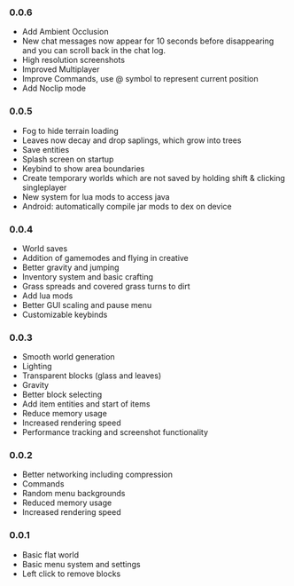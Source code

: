 ### 0.0.6
-  Add Ambient Occlusion
-  New chat messages now appear for 10 seconds before disappearing and you can scroll back in the chat log.
-  High resolution screenshots
-  Improved Multiplayer
-  Improve Commands, use @ symbol to represent current position
-  Add Noclip mode

### 0.0.5
- Fog to hide terrain loading
- Leaves now decay and drop saplings, which grow into trees
- Save entities
- Splash screen on startup
- Keybind to show area boundaries
- Create temporary worlds which are not saved by holding shift & clicking singleplayer
- New system for lua mods to access java
- Android: automatically compile jar mods to dex on device

### 0.0.4
- World saves
- Addition of gamemodes and flying in creative
- Better gravity and jumping
- Inventory system and basic crafting
- Grass spreads and covered grass turns to dirt
- Add lua mods
- Better GUI scaling and pause menu
- Customizable keybinds

### 0.0.3
- Smooth world generation
- Lighting
- Transparent blocks (glass and leaves)
- Gravity
- Better block selecting
- Add item entities and start of items
- Reduce memory usage
- Increased rendering speed
- Performance tracking and screenshot functionality

### 0.0.2
- Better networking including compression
- Commands
- Random menu backgrounds
- Reduced memory usage
- Increased rendering speed

### 0.0.1
- Basic flat world
- Basic menu system and settings
- Left click to remove blocks
